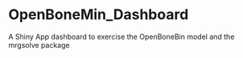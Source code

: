 # OpenBoneMin_Dashboard
A Shiny App dashboard to exercise the OpenBoneBin model and the mrgsolve package

